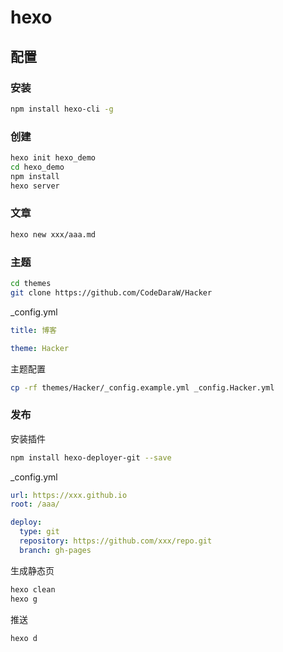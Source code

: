 # hexo

## 配置

### 安装

```sh
npm install hexo-cli -g
```

### 创建

```sh
hexo init hexo_demo
cd hexo_demo
npm install
hexo server
```

### 文章

```sh
hexo new xxx/aaa.md
```

### 主题

```sh
cd themes
git clone https://github.com/CodeDaraW/Hacker
```

\_config.yml

```yaml
title: 博客

theme: Hacker
```

主题配置

```sh
cp -rf themes/Hacker/_config.example.yml _config.Hacker.yml
```

### 发布

安装插件

```sh
npm install hexo-deployer-git --save
```

\_config.yml

```yaml
url: https://xxx.github.io
root: /aaa/

deploy:
  type: git
  repository: https://github.com/xxx/repo.git
  branch: gh-pages
```

生成静态页

```sh
hexo clean
hexo g
```

推送

```sh
hexo d
```
